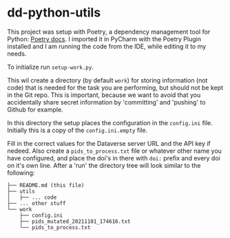 # dd-python-utils

This project was setup with Poetry, a dependency management tool for Python: [Poetry docs](https://python-poetry.org/docs/). 
I imported it in PyCharm with the Poetry Plugin installed 
and I am running the code from the IDE, while editing it to my needs. 


To initialize run `setup-work.py`. 
 
This wil create a directory (by default `work`) for storing information (not code) that is needed for the task you are performing, 
but should not be kept in the Git repo. This is important, because we want to avoid that you accidentally share secret information 
by 'committing' and 'pushing' to Github for example. 

In this directory the setup places the configuration in the `config.ini` file. 
Initially this is a copy of the `config.ini.empty` file. 


Fill in the correct values for the Dataverse server URL and the API key if nedeed. 
Also create a `pids_to_process.txt` file or whatever other name you have configured, 
and place the doi's in there with `doi:` prefix and every doi on it's own line. 
After a 'run' the directory tree will look similar to the following: 

```
├── README.md (this file)
├── utils
│   ├── ... code
├── ... other stuff
└── work
    ├── config.ini
    ├── pids_mutated_20211101_174616.txt
    └── pids_to_process.txt
```

